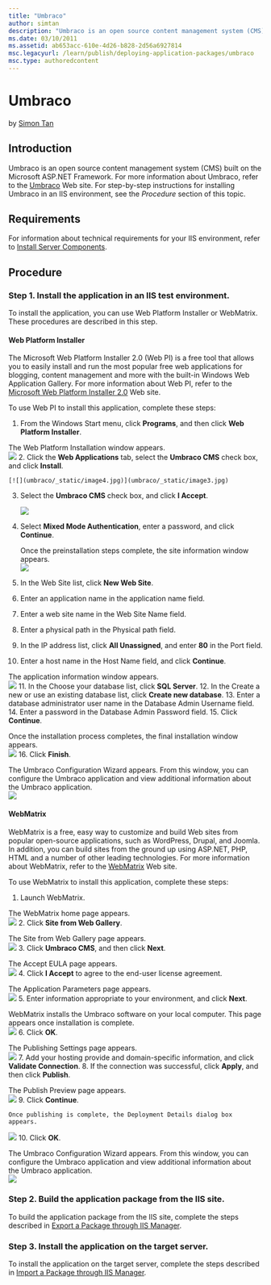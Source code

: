 ```yaml
---
title: "Umbraco"
author: simtan
description: "Umbraco is an open source content management system (CMS) built on the Microsoft ASP.NET Framework. For more information about Umbraco, refer to the Umbraco..."
ms.date: 03/10/2011
ms.assetid: ab653acc-610e-4d26-b828-2d56a6927814
msc.legacyurl: /learn/publish/deploying-application-packages/umbraco
msc.type: authoredcontent
---
```

Umbraco
====================
by [Simon Tan](https://github.com/simtan)

## Introduction

Umbraco is an open source content management system (CMS) built on the Microsoft ASP.NET Framework. For more information about Umbraco, refer to the [Umbraco](http://www.umbraco.org/ "Umbraco") Web site. For step-by-step instructions for installing Umbraco in an IIS environment, see the *Procedure* section of this topic.

## Requirements

For information about technical requirements for your IIS environment, refer to [Install Server Components](../../web-hosting/joining-the-web-hosting-gallery/install-server-components.md).

## Procedure

### Step 1. Install the application in an IIS test environment.

To install the application, you can use Web Platform Installer or WebMatrix. These procedures are described in this step.

#### Web Platform Installer

The Microsoft Web Platform Installer 2.0 (Web PI) is a free tool that allows you to easily install and run the most popular free web applications for blogging, content management and more with the built-in Windows Web Application Gallery. For more information about Web PI, refer to the [Microsoft Web Platform Installer 2.0](https://www.microsoft.com/web/downloads/platform.aspx) Web site.

To use Web PI to install this application, complete these steps:

1. From the Windows Start menu, click **Programs**, and then click **Web Platform Installer**.  
  
 The Web Platform Installation window appears.  
    [![](umbraco/_static/image2.jpg)](umbraco/_static/image1.jpg)
2. Click the **Web Applications** tab, select the **Umbraco CMS** check box, and click **Install**.  
  
    [![](umbraco/_static/image4.jpg)](umbraco/_static/image3.jpg)
3. Select the **Umbraco CMS** check box, and click **I Accept**.  
  
    [![](umbraco/_static/image6.jpg)](umbraco/_static/image5.jpg)
4. Select **Mixed Mode Authentication**, enter a password, and click **Continue**. 

    Once the preinstallation steps complete, the site information window appears.  
[![](umbraco/_static/image8.jpg)](umbraco/_static/image7.jpg)
5. In the Web Site list, click **New Web Site**.
6. Enter an application name in the application name field.
7. Enter a web site name in the Web Site Name field.
8. Enter a physical path in the Physical path field.
9. In the IP address list, click **All Unassigned**, and enter **80** in the Port field.
10. Enter a host name in the Host Name field, and click **Continue**.  
  
 The application information window appears.  
    [![](umbraco/_static/image10.jpg)](umbraco/_static/image9.jpg)
11. In the Choose your database list, click **SQL Server**.
12. In the Create a new or use an existing database list, click **Create new database**.
13. Enter a database administrator user name in the Database Admin Username field.
14. Enter a password in the Database Admin Password field.
15. Click **Continue**.  
  
 Once the installation process completes, the final installation window appears.  
    [![](umbraco/_static/image12.jpg)](umbraco/_static/image11.jpg)
16. Click **Finish**.  
  
 The Umbraco Configuration Wizard appears. From this window, you can configure the Umbraco application and view additional information about the Umbraco application.  
    [![](umbraco/_static/image14.jpg)](umbraco/_static/image13.jpg)

#### WebMatrix

WebMatrix is a free, easy way to customize and build Web sites from popular open-source applications, such as WordPress, Drupal, and Joomla. In addition, you can build sites from the ground up using ASP.NET, PHP, HTML and a number of other leading technologies. For more information about WebMatrix, refer to the [WebMatrix](https://www.microsoft.com/web/webmatrix/) Web site.

To use WebMatrix to install this application, complete these steps:

1. Launch WebMatrix.  
  
 The WebMatrix home page appears.  
    [![](umbraco/_static/image16.jpg)](umbraco/_static/image15.jpg)
2. Click **Site from Web Gallery**.  
  
 The Site from Web Gallery page appears.  
    [![](umbraco/_static/image18.jpg)](umbraco/_static/image17.jpg)
3. Click **Umbraco CMS**, and then click **Next**.  
  
 The Accept EULA page appears.  
    [![](umbraco/_static/image20.jpg)](umbraco/_static/image19.jpg)
4. Click **I Accept** to agree to the end-user license agreement.  
  
 The Application Parameters page appears.  
    [![](umbraco/_static/image22.jpg)](umbraco/_static/image21.jpg)
5. Enter information appropriate to your environment, and click **Next**.   
  
 WebMatrix installs the Umbraco software on your local computer. This page appears once installation is complete.  
    [![](umbraco/_static/image24.jpg)](umbraco/_static/image23.jpg)
6. Click **OK**.  
  
 The Publishing Settings page appears.  
    [![](umbraco/_static/image26.jpg)](umbraco/_static/image25.jpg)
7. Add your hosting provide and domain-specific information, and click **Validate Connection**.
8. If the connection was successful, click **Apply**, and then click **Publish**.  
  
 The Publish Preview page appears.  
    [![](umbraco/_static/image28.jpg)](umbraco/_static/image27.jpg)
9. Click **Continue**. 

    Once publishing is complete, the Deployment Details dialog box appears.  
[![](umbraco/_static/image30.jpg)](umbraco/_static/image29.jpg)
10. Click **OK**.  
  
The Umbraco Configuration Wizard appears. From this window, you can configure the Umbraco application and view additional information about the Umbraco application.  
[![](umbraco/_static/image32.jpg)](umbraco/_static/image31.jpg)

### Step 2. Build the application package from the IIS site.

To build the application package from the IIS site, complete the steps described in [Export a Package through IIS Manager](../using-web-deploy/export-a-package-through-iis-manager.md).

### Step 3. Install the application on the target server.

To install the application on the target server, complete the steps described in [Import a Package through IIS Manager](../using-web-deploy/import-a-package-through-iis-manager.md).